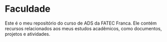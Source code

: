 # Faculdade

Este é o meu repositório do curso de ADS da FATEC Franca. Ele contém recursos relacionados aos meus estudos acadêmicos, como documentos, projetos e atividades.


